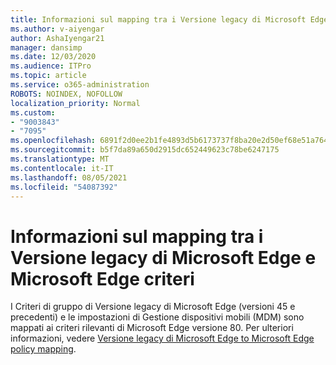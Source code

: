```yaml
---
title: Informazioni sul mapping tra i Versione legacy di Microsoft Edge e Microsoft Edge criteri
ms.author: v-aiyengar
author: AshaIyengar21
manager: dansimp
ms.date: 12/03/2020
ms.audience: ITPro
ms.topic: article
ms.service: o365-administration
ROBOTS: NOINDEX, NOFOLLOW
localization_priority: Normal
ms.custom:
- "9003843"
- "7095"
ms.openlocfilehash: 6891f2d0ee2b1fe4893d5b6173737f8ba20e2d50ef68e51a764e5f9f1fc7f790
ms.sourcegitcommit: b5f7da89a650d2915dc652449623c78be6247175
ms.translationtype: MT
ms.contentlocale: it-IT
ms.lasthandoff: 08/05/2021
ms.locfileid: "54087392"
---
```

# <a name="learn-about-mapping-between-microsoft-edge-legacy-policies-and-microsoft-edge-policies"></a>Informazioni sul mapping tra i Versione legacy di Microsoft Edge e Microsoft Edge criteri

I Criteri di gruppo di Versione legacy di Microsoft Edge (versioni 45 e precedenti) e le impostazioni di Gestione dispositivi mobili (MDM) sono mappati ai criteri rilevanti di Microsoft Edge versione 80. Per ulteriori informazioni, vedere [Versione legacy di Microsoft Edge to Microsoft Edge policy mapping](https://go.microsoft.com/fwlink/?linkid=2141665).